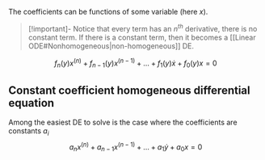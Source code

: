The coefficients can be functions of some variable (here $x$). 

> [!important]- 
> Notice that every term has an $n^{th}$ derivative, there is no constant term. If there is a constant term, then it becomes a [[Linear ODE#Nonhomogeneous|non-homogeneous]] DE.

$$f_n(y)x^{(n)}+f_{n-1}(y)x^{(n-1)}+\ldots+f_1(y)\dot{x}+f_0(y)x=0$$

## Constant coefficient homogeneous differential equation

Among the easiest DE to solve is the case where the coefficients are constants $a_i$
$$a_nx^{(n)}+a_{n-1}x^{(n-1)}+\ldots+a_1\dot{y}+a_0x=0$$

